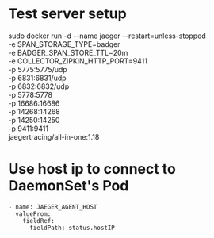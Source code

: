 # Test server setup

sudo docker run -d --name jaeger --restart=unless-stopped \
  -e SPAN_STORAGE_TYPE=badger \
  -e BADGER_SPAN_STORE_TTL=20m \
  -e COLLECTOR_ZIPKIN_HTTP_PORT=9411 \
  -p 5775:5775/udp \
  -p 6831:6831/udp \
  -p 6832:6832/udp \
  -p 5778:5778 \
  -p 16686:16686 \
  -p 14268:14268 \
  -p 14250:14250 \
  -p 9411:9411 \
  jaegertracing/all-in-one:1.18


# Use host ip to connect to DaemonSet's Pod

```
- name: JAEGER_AGENT_HOST
  valueFrom:
    fieldRef:
      fieldPath: status.hostIP
```